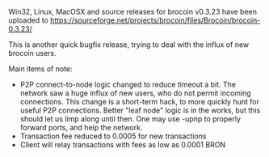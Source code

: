 Win32, Linux, MacOSX and source releases for brocoin v0.3.23 have been uploaded to
https://sourceforge.net/projects/brocoin/files/Brocoin/brocoin-0.3.23/

This is another quick bugfix release, trying to deal with the influx of new brocoin users.

Main items of note:

* P2P connect-to-node logic changed to reduce timeout a bit.  The network saw a huge influx of new users, who do not permit incoming connections.  This change is a short-term hack, to more quickly hunt for useful P2P connections.  Better "leaf node" logic is in the works, but this should let us limp along until then.  One may use -upnp to properly forward ports, and help the network.
* Transaction fee reduced to 0.0005 for new transactions
* Client will relay transactions with fees as low as 0.0001 BRON
